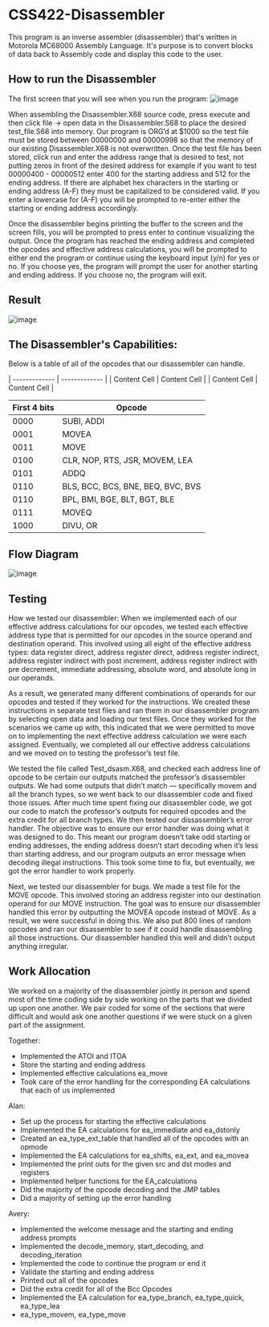 # CSS422-Disassembler
This program is an inverse assembler (disassembler) that's written in Motorola MC68000 Assembly 
Language. It's purpose is to convert blocks of data back to Assembly code and display this code 
to the user.

## How to run the Disassembler
The first screen that you will see when you run the program:
![image](https://user-images.githubusercontent.com/59902126/130018824-2b0f7561-e8b9-45b2-84f0-5ecee2e36afa.png)

When assembling the Disassembler.X68 source code, press execute and then click file -> open 
data in the Disassembler.S68 to place the desired test_file.S68 into memory. Our program is
ORG’d at $1000 so the test file must be stored between 00000000 and 00000998 so that the
memory of our existing Disassembler.X68 is not overwritten. Once the test file has been stored,
click run and enter the address range that is desired to test, not putting zeros in front of the
desired address for example if you want to test 00000400 - 00000512 enter 400 for the starting
address and 512 for the ending address. If there are alphabet hex characters in the starting or
ending address (A-F) they must be capitalized to be considered valid. If you enter a lowercase
for (A-F) you will be prompted to re-enter either the starting or ending address accordingly.

Once the disassembler begins printing the buffer to the screen and the screen fills, you will be
prompted to press enter to continue visualizing the output. Once the program has reached the
ending address and completed the opcodes and effective address calculations, you will be
prompted to either end the program or continue using the keyboard input (y/n) for yes or no. If
you choose yes, the program will prompt the user for another starting and ending address. If you
choose no, the program will exit.

## Result
![image](https://user-images.githubusercontent.com/59902126/130018596-28cc5827-b197-4c59-85cc-0f67c4385d12.png)

## The Disassembler's Capabilities:
Below is a table of all of the opcodes that our disassembler can handle.


| ------------- | ------------- |
| Content Cell  | Content Cell  |
| Content Cell  | Content Cell  |

| First 4 bits | Opcode                            |
| ------------ | --------------------------------- |
| 0000         | SUBI, ADDI                        |
| 0001         | MOVEA                             |
| 0011         | MOVE                              |
| 0100         | CLR, NOP, RTS, JSR, MOVEM, LEA    |
| 0101         | ADDQ                              |
| 0110         | BLS, BCC, BCS,	BNE, BEQ,	BVC, BVS |                           
| 0110         | BPL, BMI, BGE, BLT,	BGT, BLE     |
| 0111         | MOVEQ                             |
| 1000         | DIVU, OR                          |


 	
 	    


## Flow Diagram
![image](https://user-images.githubusercontent.com/59902126/130013644-1ee76e3b-0d85-4f05-8cc4-327c6134c4bb.png)

## Testing
How we tested our disassembler:
When we implemented each of our effective address calculations for our opcodes, we tested each
effective address type that is permitted for our opcodes in the source operand and destination
operand. This involved using all eight of the effective address types: data register direct, address
register direct, address register indirect, address register indirect with post increment, address
register indirect with pre decrement, immediate addressing, absolute word, and absolute long in
our operands.

As a result, we generated many different combinations of operands for our opcodes and tested if
they worked for the instructions. We created these instructions in separate test files and ran them
in our disassembler program by selecting open data and loading our test files. Once they worked
for the scenarios we came up with, this indicated that we were permitted to move on to
implementing the next effective address calculation we were each assigned. Eventually, we
completed all our effective address calculations and we moved on to testing the professor’s test
file.

We tested the file called Test_dsasm.X68, and checked each address line of opcode to be certain
our outputs matched the professor’s disassembler outputs. We had some outputs that didn’t
match — specifically movem and all the branch types, so we went back to our disassembler code
and fixed those issues. After much time spent fixing our disassembler code, we got our code to
match the professor’s outputs for required opcodes and the extra credit for all branch types.
We then tested our dissassembler’s error handler. The objective was to ensure our error handler
was doing what it was designed to do. This meant our program doesn’t take odd starting or
ending addresses, the ending address doesn’t start decoding when it’s less than starting address,
and our program outputs an error message when decoding illegal instructions. This took some
time to fix, but eventually, we got the error handler to work properly.

Next, we tested our disassembler for bugs. We made a test file for the MOVE opcode. This
involved storing an address register into our destination operand for our MOVE instruction. The
goal was to ensure our disassembler handled this error by outputting the MOVEA opcode instead
of MOVE. As a result, we were successful in doing this. We also put 800 lines of random
opcodes and ran our disassembler to see if it could handle disassembling all those instructions.
Our disassembler handled this well and didn’t output anything irregular.

## Work Allocation
We worked on a majority of the disassembler jointly in person and spend most of the time
coding side by side working on the parts that we divided up upon one another. We pair coded for
some of the sections that were difficult and would ask one another questions if we were stuck on
a given part of the assignment.

Together:
- Implemented the ATOI and ITOA
- Store the starting and ending address
- Implemented effective calculations ea_move
- Took care of the error handling for the corresponding EA calculations that each of us
implemented

Alan:
- Set up the process for starting the effective calculations
- Implemented the EA calculations for ea_immediate and ea_dstonly
- Created an ea_type_ext_table that handled all of the opcodes with an opmode
- Implemented the EA calculations for ea_shifts, ea_ext, and ea_movea
- Implemented the print outs for the given src and dst modes and registers
- Implemented helper functions for the EA_calculations
- Did the majority of the opcode decoding and the JMP tables
- Did a majority of setting up the error handling

Avery:
- Implemented the welcome message and the starting and ending address prompts
- Implemented the decode_memory, start_decoding, and decoding_iteration
- Implemented the code to continue the program or end it
- Validate the starting and ending address
- Printed out all of the opcodes
- Did the extra credit for all of the Bcc Opcodes
- Implemented the EA calculation for ea_type_branch, ea_type_quick, ea_type_lea
- ea_type_movem, ea_type_move
